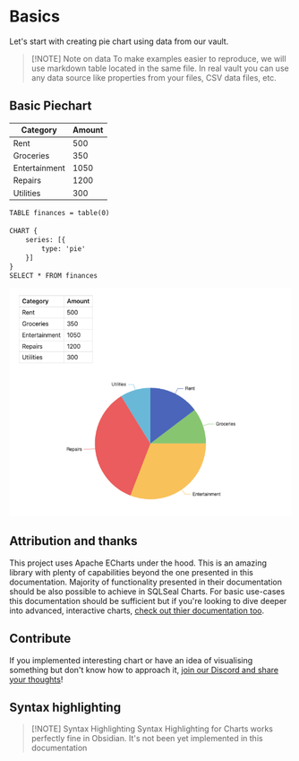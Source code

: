 # Basics
Let's start with creating pie chart using data from our vault.
> [!NOTE] Note on data
> To make examples easier to reproduce, we will use markdown table located in the same file. In real vault you can use any data source like properties from your files, CSV data files, etc.


## Basic Piechart

| Category      | Amount |
| ------------- | ------ |
| Rent          | 500    |
| Groceries     | 350    |
| Entertainment | 1050   |
| Repairs       | 1200   |
| Utilities     | 300    |

```
TABLE finances = table(0)

CHART {
	series: [{
		type: 'pie'
	}]
}
SELECT * FROM finances
```

![Pie Chart](basics-pie.png)

## Attribution and thanks
This project uses Apache ECharts under the hood. This is an amazing library with plenty of capabilities beyond the one presented in this documentation. Majority of functionality presented in their documentation should be also possible to achieve in SQLSeal Charts. For basic use-cases this documentation should be sufficient but if you're looking to dive deeper into advanced, interactive charts, [check out thier documentation too](https://echarts.apache.org/en/option.html).

## Contribute
If you implemented interesting chart or have an idea of visualising something but don't know how to approach it, [join our Discord and share your thoughts](https://discord.gg/ZMRnFeAWXb)!


## Syntax highlighting
> [!NOTE] Syntax Highlighting
> Syntax Highlighting for Charts works perfectly fine in Obsidian. It's not been yet implemented in this documentation